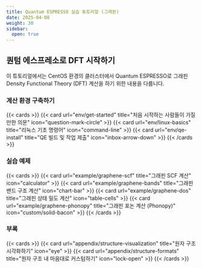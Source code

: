 ```yaml
---
title: Quantum ESPRESSO 실습 튜토리얼 (그래핀)
date: 2025-04-08
weight: 30
sidebar:
  open: true
---
```


<link rel="stylesheet" 
      href="https://cdnjs.cloudflare.com/ajax/libs/font-awesome/6.4.0/css/all.min.css">

## 퀀텀 에스프레소로 DFT 시작하기

이 튜토리얼에서는 CentOS 환경의 클러스터에서 Quantum ESPRESSO로 그래핀 Density Functional Theory (DFT) 계산을 하기 위한 내용을 다룹니다.


### 계산 환경 구축하기
{{< cards >}}
{{< card url="env/get-started" title="처음 시작하는 사람들이 가질만한 의문" icon="question-mark-circle" >}}
{{< card url="env/linux-basics" title="리눅스 기초 명령어" icon="command-line" >}}
{{< card url="env/qe-install" title="QE 빌드 및 작업 제출" icon="inbox-arrow-down" >}}
{{< /cards >}}


### 실습 예제
{{< cards >}}
{{< card url="example/graphene-scf" title="그래핀 SCF 계산" icon="calculator" >}}
{{< card url="example/graphene-bands" title="그래핀 밴드 구조 계산" icon="chart-bar" >}}
{{< card url="example/graphene-dos" title="그래핀 상태 밀도 계산" icon="table-cells" >}}
{{< card url="example/graphene-phonopy" title="그래핀 포논 계산 (Phonopy)" icon="custom/solid-bacon" >}}
{{< /cards >}}

### 부록
{{< cards >}}
{{< card url="appendix/structure-visualization" title="원자 구조 시각화하기" icon="eye" >}}
{{< card url="appendix/structure-formats" title="원자 구조 내 마음대로 커스텀하기" icon="lock-open" >}}
{{< /cards >}}
